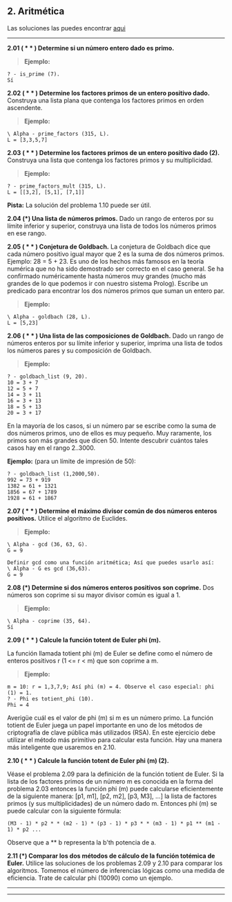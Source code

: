 **2. Aritmética**
-------------

Las soluciones las puedes encontrar [aqui](https://github.com/vml86/prologp/blob/master/Soluciones%20Aritmeticas.md)

----------


**2.01 ( * * ) Determine si un número entero dado es primo.**

> **Ejemplo:**

    ? - is_prime (7).
    Sí

**2.02 ( * * ) Determine los factores primos de un entero positivo dado.**
Construya una lista plana que contenga los factores primos en orden ascendente.

> **Ejemplo:**

    \ Alpha - prime_factors (315, L).
    L = [3,3,5,7]

**2.03 ( * * ) Determine los factores primos de un entero positivo dado (2).**
Construya una lista que contenga los factores primos y su multiplicidad.

> **Ejemplo:**

    ? - prime_factors_mult (315, L).
    L = [[3,2], [5,1], [7,1]]

**Pista:** La solución del problema 1.10 puede ser útil.

**2.04 (*) Una lista de números primos.**
Dado un rango de enteros por su límite inferior y superior, construya una lista de todos los números primos en ese rango.

**2.05 ( * * ) Conjetura de Goldbach.**
La conjetura de Goldbach dice que cada número positivo igual mayor que 2 es la suma de dos números primos. Ejemplo: 28 = 5 + 23. Es uno de los hechos más famosos en la teoría numérica que no ha sido demostrado ser correcto en el caso general. Se ha confirmado numéricamente hasta números muy grandes (mucho más grandes de lo que podemos ir con nuestro sistema Prolog). Escribe un predicado para encontrar los dos números primos que suman un entero par.

> **Ejemplo:**

    \ Alpha - goldbach (28, L).
    L = [5,23]

**2.06 ( * * ) Una lista de las composiciones de Goldbach.**
Dado un rango de números enteros por su límite inferior y superior, imprima una lista de todos los números pares y su composición de Goldbach.

> **Ejemplo:**

    ? - goldbach_list (9, 20).
    10 = 3 + 7
    12 = 5 + 7
    14 = 3 + 11
    16 = 3 + 13
    18 = 5 + 13
    20 = 3 + 17

En la mayoría de los casos, si un número par se escribe como la suma de dos números primos, uno de ellos es muy pequeño. Muy raramente, los primos son más grandes que dicen 50. Intente descubrir cuántos tales casos hay en el rango 2..3000.

**Ejemplo:** (para un límite de impresión de 50):

    ? - goldbach_list (1,2000,50).
    992 = 73 + 919
    1382 = 61 + 1321
    1856 = 67 + 1789
    1928 = 61 + 1867

**2.07 ( * * ) Determine el máximo divisor común de dos números enteros positivos.**
Utilice el algoritmo de Euclides.

> **Ejemplo:**

    \ Alpha - gcd (36, 63, G).
    G = 9

    Definir gcd como una función aritmética; Así que puedes usarlo así:
    \ Alpha - G es gcd (36,63).
    G = 9

**2.08 (*) Determine si dos números enteros positivos son coprime.**
Dos números son coprime si su mayor divisor común es igual a 1.

> **Ejemplo:**

    \ Alpha - coprime (35, 64).
    Sí

**2.09 ( * * ) Calcule la función totent de Euler phi (m).**

La función llamada totient phi (m) de Euler se define como el número de enteros positivos r (1 <= r < m) que son coprime a m.

> **Ejemplo:**

    m = 10: r = 1,3,7,9; Así phi (m) = 4. Observe el caso especial: phi (1) = 1.
    ? - Phi es totient_phi (10).
    Phi = 4
Averigüe cuál es el valor de phi (m) si m es un número primo. La función totient de Euler juega un papel importante en uno de los métodos de criptografía de clave pública más utilizados (RSA). En este ejercicio debe utilizar el método más primitivo para calcular esta función. Hay una manera más inteligente que usaremos en 2.10.

 **2.10 ( * * ) Calcule la función totent de Euler phi (m) (2).**

Véase el problema 2.09 para la definición de la función totient de Euler. Si la lista de los factores primos de un número m es conocida en la forma del problema 2.03 entonces la función phi (m) puede calcularse eficientemente de la siguiente manera: [p1, m1], [p2, m2], [p3, M3], ...] la lista de factores primos (y sus multiplicidades) de un número dado m. Entonces phi (m) se puede calcular con la siguiente fórmula:

    (M3 - 1) * p2 * * (m2 - 1) * (p3 - 1) * p3 * * (m3 - 1) * p1 ** (m1 - 1) * p2 ...
   

 Observe que a ** b representa la b'th potencia de a.

**2.11 (*) Comparar los dos métodos de cálculo de la función totémica de Euler.**
Utilice las soluciones de los problemas 2.09 y 2.10 para comparar los algoritmos. Tomemos el número de inferencias lógicas como una medida de eficiencia. Trate de calcular phi (10090) como un ejemplo.


----------



_ _ _ _ _


